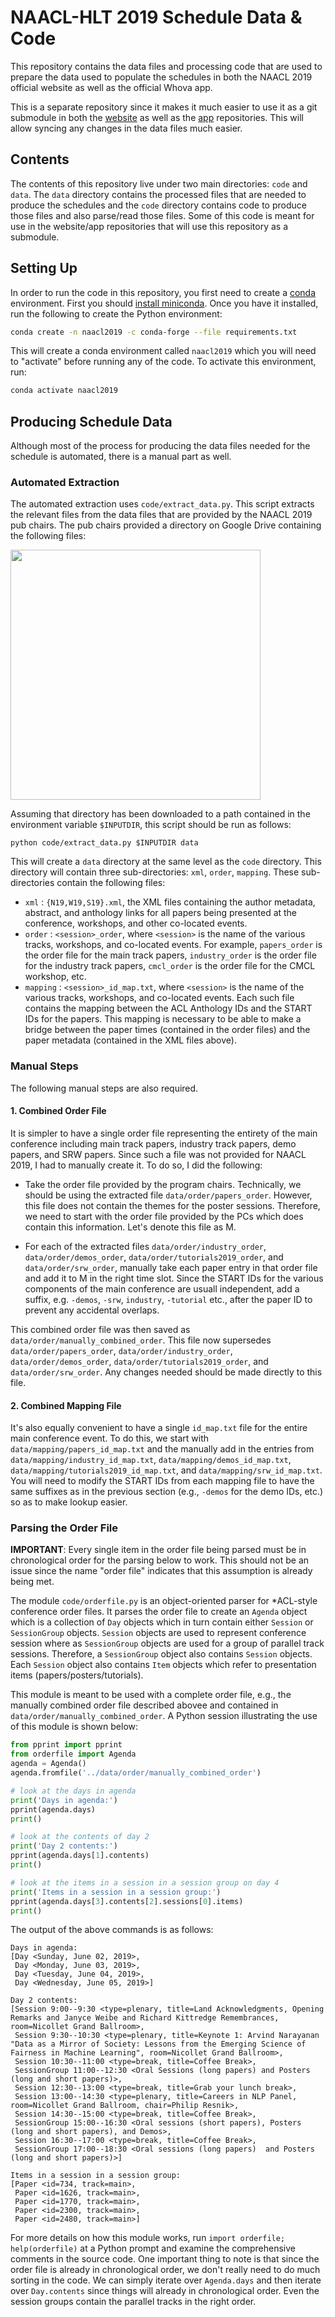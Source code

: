 # NAACL-HLT 2019 Schedule Data & Code

This repository contains the data files and processing code that are used to prepare the data used to populate the schedules in both the NAACL 2019 official website as well as the official Whova app.

This is a separate repository since it makes it much easier to use it as a git submodule in both the [website](https://github.com/naacl-org/naacl-hlt-2019) as well as the [app](https://github.com/naacl-org/naacl-app-2019) repositories. This will allow syncing any changes in the data files much easier.

## Contents

The contents of this repository live under two main directories: `code` and `data`. The `data` directory contains the processed files that are needed to produce the schedules and the `code` directory contains code to produce those files and also parse/read those files. Some of this code is meant for use in the website/app repositories that will use this repository as a submodule.

## Setting Up

In order to run the code in this repository, you first need to create a [conda](https://conda.io/en/latest/) environment. First you should [install miniconda](https://conda.io/en/latest/miniconda.html). Once you have it installed, run the following to create the Python environment:

```bash
conda create -n naacl2019 -c conda-forge --file requirements.txt
```

This will create a conda environment called `naacl2019` which you will need to "activate" before running any of the code. To activate this environment, run:

```bash
conda activate naacl2019
```

## Producing Schedule Data

Although most of the process for producing the data files needed for the schedule is automated, there is a manual part as well.

### Automated Extraction

The automated extraction uses `code/extract_data.py`. This script extracts the relevant files from the data files that are provided by the NAACL 2019 pub chairs. The pub chairs provided a directory on Google Drive containing the following files:

<img src="google_drive.png" width="400">

Assuming that directory has been downloaded to a path contained in the environment variable `$INPUTDIR`, this script should be run as follows:

```
python code/extract_data.py $INPUTDIR data
```

This will create a `data` directory at the same level as the `code` directory. This directory will contain three sub-directories: `xml`, `order`, `mapping`. These sub-directories contain the following files:

- `xml` : `{N19,W19,S19}.xml`, the XML files containing the author metadata, abstract, and anthology links for all papers being presented at the conference, workshops, and other co-located events. 
- `order` : `<session>_order`, where `<session>` is the name of the various tracks, workshops, and co-located events. For example, `papers_order` is the order file for the main track papers, `industry_order` is the order file for the industry track papers, `cmcl_order` is the order file for the CMCL workshop, etc. 
- `mapping` : `<session>_id_map.txt`, where `<session>` is the name of the various tracks, workshops, and co-located events. Each such file contains the mapping between the ACL Anthology IDs and the START IDs for the papers. This mapping is necessary to be able to make a bridge between the paper times (contained in the order files) and the paper metadata (contained in the XML files above).

### Manual Steps

The following manual steps are also required.

#### 1. Combined Order File

It is simpler to have a single order file representing the entirety of the main conference including main track papers, industry track papers, demo papers, and SRW papers. Since such a file was not provided for NAACL 2019, I had to manually create it. To do so, I did the following:

- Take the order file provided by the program chairs. Technically, we should be using the extracted file `data/order/papers_order`. However, this file does not contain the themes for the poster sessions. Therefore, we need to start with the order file provided by the PCs which does contain this information. Let's denote this file as M.

- For each of the extracted files `data/order/industry_order`, `data/order/demos_order`, `data/order/tutorials2019_order`, and `data/order/srw_order`, manually take each paper entry in that order file and add it to M in the right time slot. Since the START IDs for the various components of the main conference are usuall independent, add a suffix, e.g. `-demos`, `-srw`, `industry`, `-tutorial` etc., after the paper ID to prevent any accidental overlaps.

This combined order file was then saved as `data/order/manually_combined_order`. This file now supersedes `data/order/papers_order`, `data/order/industry_order`, `data/order/demos_order`, `data/order/tutorials2019_order`, and `data/order/srw_order`. Any changes needed should be made directly to this file.

#### 2. Combined Mapping File

It's also equally convenient to have a single `id_map.txt` file for the entire main conference event. To do this, we start with `data/mapping/papers_id_map.txt` and the manually add in the entries from `data/mapping/industry_id_map.txt`, `data/mapping/demos_id_map.txt`, `data/mapping/tutorials2019_id_map.txt`, and `data/mapping/srw_id_map.txt`. You will need to modify the START IDs from each mapping file to have the same suffixes as in the previous section (e.g., `-demos` for the demo IDs, etc.) so as to make lookup easier.

### Parsing the Order File

**IMPORTANT**: Every single item in the order file being parsed must be in chronological order for the parsing below to work. This should not be an issue since the name "order file" indicates that this assumption is already being met.

The module `code/orderfile.py` is an object-oriented parser for \*ACL-style conference order files. It parses the order file to create an `Agenda` object which is a collection of `Day` objects which in turn contain either `Session` or `SessionGroup` objects. `Session` objects are used to represent conference session where as `SessionGroup` objects are used for a group of parallel track sessions. Therefore, a `SessionGroup` object also contains `Session` objects. Each `Session` object also contains `Item` objects which refer to presentation items (papers/posters/tutorials). 

This module is meant to be used with a complete order file, e.g., the manually combined order file described abovee and contained in `data/order/manually_combined_order`. A Python session illustrating the use of this module is shown below:

```python
from pprint import pprint
from orderfile import Agenda
agenda = Agenda()
agenda.fromfile('../data/order/manually_combined_order')

# look at the days in agenda
print('Days in agenda:')
pprint(agenda.days)
print()

# look at the contents of day 2
print('Day 2 contents:')
pprint(agenda.days[1].contents)
print()

# look at the items in a session in a session group on day 4
print('Items in a session in a session group:')
pprint(agenda.days[3].contents[2].sessions[0].items)
print()
```

The output of the above commands is as follows:

```
Days in agenda:
[Day <Sunday, June 02, 2019>,
 Day <Monday, June 03, 2019>,
 Day <Tuesday, June 04, 2019>,
 Day <Wednesday, June 05, 2019>]

Day 2 contents:
[Session 9:00--9:30 <type=plenary, title=Land Acknowledgments, Opening Remarks and Janyce Weibe and Richard Kittredge Remembrances, room=Nicollet Grand Ballroom>,
 Session 9:30--10:30 <type=plenary, title=Keynote 1: Arvind Narayanan "Data as a Mirror of Society: Lessons from the Emerging Science of Fairness in Machine Learning", room=Nicollet Grand Ballroom>,
 Session 10:30--11:00 <type=break, title=Coffee Break>,
 SessionGroup 11:00--12:30 <Oral Sessions (long papers) and Posters (long and short papers)>,
 Session 12:30--13:00 <type=break, title=Grab your lunch break>,
 Session 13:00--14:30 <type=plenary, title=Careers in NLP Panel, room=Nicollet Grand Ballroom, chair=Philip Resnik>,
 Session 14:30--15:00 <type=break, title=Coffee Break>,
 SessionGroup 15:00--16:30 <Oral sessions (short papers), Posters (long and short papers), and Demos>,
 Session 16:30--17:00 <type=break, title=Coffee Break>,
 SessionGroup 17:00--18:30 <Oral sessions (long papers)  and Posters (long and short papers)>]

Items in a session in a session group:
[Paper <id=734, track=main>,
 Paper <id=1626, track=main>,
 Paper <id=1770, track=main>,
 Paper <id=2300, track=main>,
 Paper <id=2480, track=main>]
```

For more details on how this module works, run `import orderfile; help(orderfile)` at a Python prompt and examine the comprehensive comments
in the source code. One important thing to note is that since the order file
is already in chronological order, we don't really need to do much sorting
in the code. We can simply iterate over `Agenda.days` and then iterate over `Day.contents` since things will already in chronological order. Even the session groups contain the parallel tracks in the right order. 